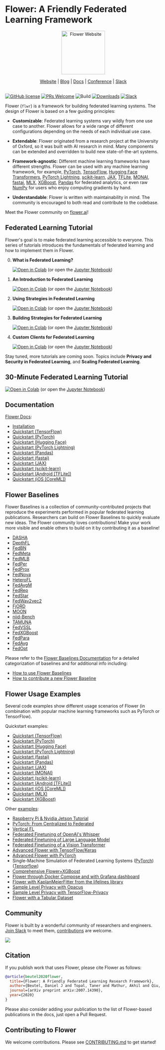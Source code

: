 # Flower: A Friendly Federated Learning Framework

<p align="center">
  <a href="https://flower.ai/">
    <img src="https://flower.ai/_next/image/?url=%2F_next%2Fstatic%2Fmedia%2Fflower_white_border.c2012e70.png&w=640&q=75" width="140px" alt="Flower Website" />
  </a>
</p>
<p align="center">
    <a href="https://flower.ai/">Website</a> |
    <a href="https://flower.ai/blog">Blog</a> |
    <a href="https://flower.ai/docs/">Docs</a> |
    <a href="https://flower.ai/conf/flower-summit-2022">Conference</a> |
    <a href="https://flower.ai/join-slack">Slack</a>
    <br /><br />
</p>

[![GitHub license](https://img.shields.io/github/license/adap/flower)](https://github.com/adap/flower/blob/main/LICENSE)
[![PRs Welcome](https://img.shields.io/badge/PRs-welcome-brightgreen.svg)](https://github.com/adap/flower/blob/main/CONTRIBUTING.md)
![Build](https://github.com/adap/flower/actions/workflows/framework.yml/badge.svg)
[![Downloads](https://static.pepy.tech/badge/flwr)](https://pepy.tech/project/flwr)
[![Slack](https://img.shields.io/badge/Chat-Slack-red)](https://flower.ai/join-slack)

Flower (`flwr`) is a framework for building federated learning systems. The
design of Flower is based on a few guiding principles:

- **Customizable**: Federated learning systems vary wildly from one use case to
  another. Flower allows for a wide range of different configurations depending
  on the needs of each individual use case.

- **Extendable**: Flower originated from a research project at the University of
  Oxford, so it was built with AI research in mind. Many components can be
  extended and overridden to build new state-of-the-art systems.

- **Framework-agnostic**: Different machine learning frameworks have different
  strengths. Flower can be used with any machine learning framework, for
  example, [PyTorch](https://pytorch.org), [TensorFlow](https://tensorflow.org), [Hugging Face Transformers](https://huggingface.co/), [PyTorch Lightning](https://pytorchlightning.ai/), [scikit-learn](https://scikit-learn.org/), [JAX](https://jax.readthedocs.io/), [TFLite](https://tensorflow.org/lite/), [MONAI](https://docs.monai.io/en/latest/index.html), [fastai](https://www.fast.ai/), [MLX](https://ml-explore.github.io/mlx/build/html/index.html), [XGBoost](https://xgboost.readthedocs.io/en/stable/), [Pandas](https://pandas.pydata.org/) for federated analytics, or even raw [NumPy](https://numpy.org/)
  for users who enjoy computing gradients by hand.

- **Understandable**: Flower is written with maintainability in mind. The
  community is encouraged to both read and contribute to the codebase.

Meet the Flower community on [flower.ai](https://flower.ai)!

## Federated Learning Tutorial

Flower's goal is to make federated learning accessible to everyone. This series of tutorials introduces the fundamentals of federated learning and how to implement them in Flower.

0. **What is Federated Learning?**

   [![Open in Colab](https://colab.research.google.com/assets/colab-badge.svg)](https://colab.research.google.com/github/adap/flower/blob/main/doc/source/tutorial-series-what-is-federated-learning.ipynb) (or open the [Jupyter Notebook](https://github.com/adap/flower/blob/main/doc/source/tutorial-series-what-is-federated-learning.ipynb))

1. **An Introduction to Federated Learning**

   [![Open in Colab](https://colab.research.google.com/assets/colab-badge.svg)](https://colab.research.google.com/github/adap/flower/blob/main/doc/source/tutorial-series-get-started-with-flower-pytorch.ipynb) (or open the [Jupyter Notebook](https://github.com/adap/flower/blob/main/doc/source/tutorial-series-get-started-with-flower-pytorch.ipynb))

2. **Using Strategies in Federated Learning**

   [![Open in Colab](https://colab.research.google.com/assets/colab-badge.svg)](https://colab.research.google.com/github/adap/flower/blob/main/doc/source/tutorial-series-use-a-federated-learning-strategy-pytorch.ipynb) (or open the [Jupyter Notebook](https://github.com/adap/flower/blob/main/doc/source/tutorial-series-use-a-federated-learning-strategy-pytorch.ipynb))

3. **Building Strategies for Federated Learning**

   [![Open in Colab](https://colab.research.google.com/assets/colab-badge.svg)](https://colab.research.google.com/github/adap/flower/blob/main/doc/source/tutorial-series-build-a-strategy-from-scratch-pytorch.ipynb) (or open the [Jupyter Notebook](https://github.com/adap/flower/blob/main/doc/source/tutorial-series-build-a-strategy-from-scratch-pytorch.ipynb))

4. **Custom Clients for Federated Learning**

   [![Open in Colab](https://colab.research.google.com/assets/colab-badge.svg)](https://colab.research.google.com/github/adap/flower/blob/main/doc/source/tutorial-series-customize-the-client-pytorch.ipynb) (or open the [Jupyter Notebook](https://github.com/adap/flower/blob/main/doc/source/tutorial-series-customize-the-client-pytorch.ipynb))

Stay tuned, more tutorials are coming soon. Topics include **Privacy and Security in Federated Learning**, and **Scaling Federated Learning**.

## 30-Minute Federated Learning Tutorial

[![Open in Colab](https://colab.research.google.com/assets/colab-badge.svg)](https://colab.research.google.com/github/adap/flower/blob/main/examples/flower-in-30-minutes/tutorial.ipynb) (or open the [Jupyter Notebook](https://github.com/adap/flower/blob/main/examples/flower-in-30-minutes/tutorial.ipynb))

## Documentation

[Flower Docs](https://flower.ai/docs):

- [Installation](https://flower.ai/docs/framework/how-to-install-flower.html)
- [Quickstart (TensorFlow)](https://flower.ai/docs/framework/tutorial-quickstart-tensorflow.html)
- [Quickstart (PyTorch)](https://flower.ai/docs/framework/tutorial-quickstart-pytorch.html)
- [Quickstart (Hugging Face)](https://flower.ai/docs/framework/tutorial-quickstart-huggingface.html)
- [Quickstart (PyTorch Lightning)](https://flower.ai/docs/framework/tutorial-quickstart-pytorch-lightning.html)
- [Quickstart (Pandas)](https://flower.ai/docs/framework/tutorial-quickstart-pandas.html)
- [Quickstart (fastai)](https://flower.ai/docs/framework/tutorial-quickstart-fastai.html)
- [Quickstart (JAX)](https://flower.ai/docs/framework/tutorial-quickstart-jax.html)
- [Quickstart (scikit-learn)](https://flower.ai/docs/framework/tutorial-quickstart-scikitlearn.html)
- [Quickstart (Android [TFLite])](https://flower.ai/docs/framework/tutorial-quickstart-android.html)
- [Quickstart (iOS [CoreML])](https://flower.ai/docs/framework/tutorial-quickstart-ios.html)

## Flower Baselines

Flower Baselines is a collection of community-contributed projects that reproduce the experiments performed in popular federated learning publications. Researchers can build on Flower Baselines to quickly evaluate new ideas. The Flower community loves contributions! Make your work more visible and enable others to build on it by contributing it as a baseline!

- [DASHA](https://github.com/adap/flower/tree/main/baselines/dasha)
- [DepthFL](https://github.com/adap/flower/tree/main/baselines/depthfl)
- [FedBN](https://github.com/adap/flower/tree/main/baselines/fedbn)
- [FedMeta](https://github.com/adap/flower/tree/main/baselines/fedmeta)
- [FedMLB](https://github.com/adap/flower/tree/main/baselines/fedmlb)
- [FedPer](https://github.com/adap/flower/tree/main/baselines/fedper)
- [FedProx](https://github.com/adap/flower/tree/main/baselines/fedprox)
- [FedNova](https://github.com/adap/flower/tree/main/baselines/fednova)
- [HeteroFL](https://github.com/adap/flower/tree/main/baselines/heterofl)
- [FedAvgM](https://github.com/adap/flower/tree/main/baselines/fedavgm)
- [FedRep](https://github.com/adap/flower/tree/main/baselines/fedrep)
- [FedStar](https://github.com/adap/flower/tree/main/baselines/fedstar)
- [FedWav2vec2](https://github.com/adap/flower/tree/main/baselines/fedwav2vec2)
- [FjORD](https://github.com/adap/flower/tree/main/baselines/fjord)
- [MOON](https://github.com/adap/flower/tree/main/baselines/moon)
- [niid-Bench](https://github.com/adap/flower/tree/main/baselines/niid_bench)
- [TAMUNA](https://github.com/adap/flower/tree/main/baselines/tamuna)
- [FedVSSL](https://github.com/adap/flower/tree/main/baselines/fedvssl)
- [FedXGBoost](https://github.com/adap/flower/tree/main/baselines/hfedxgboost)
- [FedPara](https://github.com/adap/flower/tree/main/baselines/fedpara)
- [FedAvg](https://github.com/adap/flower/tree/main/baselines/flwr_baselines/flwr_baselines/publications/fedavg_mnist)
- [FedOpt](https://github.com/adap/flower/tree/main/baselines/flwr_baselines/flwr_baselines/publications/adaptive_federated_optimization)

Please refer to the [Flower Baselines Documentation](https://flower.ai/docs/baselines/) for a detailed categorization of baselines and for additional info including:
* [How to use Flower Baselines](https://flower.ai/docs/baselines/how-to-use-baselines.html)
* [How to contribute a new Flower Baseline](https://flower.ai/docs/baselines/how-to-contribute-baselines.html)

## Flower Usage Examples

Several code examples show different usage scenarios of Flower (in combination with popular machine learning frameworks such as PyTorch or TensorFlow).

Quickstart examples:

- [Quickstart (TensorFlow)](https://github.com/adap/flower/tree/main/examples/quickstart-tensorflow)
- [Quickstart (PyTorch)](https://github.com/adap/flower/tree/main/examples/quickstart-pytorch)
- [Quickstart (Hugging Face)](https://github.com/adap/flower/tree/main/examples/quickstart-huggingface)
- [Quickstart (PyTorch Lightning)](https://github.com/adap/flower/tree/main/examples/quickstart-pytorch-lightning)
- [Quickstart (fastai)](https://github.com/adap/flower/tree/main/examples/quickstart-fastai)
- [Quickstart (Pandas)](https://github.com/adap/flower/tree/main/examples/quickstart-pandas)
- [Quickstart (JAX)](https://github.com/adap/flower/tree/main/examples/quickstart-jax)
- [Quickstart (MONAI)](https://github.com/adap/flower/tree/main/examples/quickstart-monai)
- [Quickstart (scikit-learn)](https://github.com/adap/flower/tree/main/examples/sklearn-logreg-mnist)
- [Quickstart (Android [TFLite])](https://github.com/adap/flower/tree/main/examples/android)
- [Quickstart (iOS [CoreML])](https://github.com/adap/flower/tree/main/examples/ios)
- [Quickstart (MLX)](https://github.com/adap/flower/tree/main/examples/quickstart-mlx)
- [Quickstart (XGBoost)](https://github.com/adap/flower/tree/main/examples/xgboost-quickstart)

Other [examples](https://github.com/adap/flower/tree/main/examples):

- [Raspberry Pi & Nvidia Jetson Tutorial](https://github.com/adap/flower/tree/main/examples/embedded-devices)
- [PyTorch: From Centralized to Federated](https://github.com/adap/flower/tree/main/examples/pytorch-from-centralized-to-federated)
- [Vertical FL](https://github.com/adap/flower/tree/main/examples/vertical-fl)
- [Federated Finetuning of OpenAI's Whisper](https://github.com/adap/flower/tree/main/examples/whisper-federated-finetuning)
- [Federated Finetuning of Large Language Model](https://github.com/adap/flower/tree/main/examples/flowertune-llm)
- [Federated Finetuning of a Vision Transformer](https://github.com/adap/flower/tree/main/examples/flowertune-vit)
- [Advanced Flower with TensorFlow/Keras](https://github.com/adap/flower/tree/main/examples/advanced-tensorflow)
- [Advanced Flower with PyTorch](https://github.com/adap/flower/tree/main/examples/advanced-pytorch)
- Single-Machine Simulation of Federated Learning Systems ([PyTorch](https://github.com/adap/flower/tree/main/examples/simulation-pytorch)) ([Tensorflow](https://github.com/adap/flower/tree/main/examples/simulation-tensorflow))
- [Comprehensive Flower+XGBoost](https://github.com/adap/flower/tree/main/examples/xgboost-comprehensive)
- [Flower through Docker Compose and with Grafana dashboard](https://github.com/adap/flower/tree/main/examples/flower-via-docker-compose)
- [Flower with KaplanMeierFitter from the lifelines library](https://github.com/adap/flower/tree/main/examples/federated-kaplan-meier-fitter)
- [Sample Level Privacy with Opacus](https://github.com/adap/flower/tree/main/examples/opacus)
- [Sample Level Privacy with TensorFlow-Privacy](https://github.com/adap/flower/tree/main/examples/tensorflow-privacy)
- [Flower with a Tabular Dataset](https://github.com/adap/flower/tree/main/examples/fl-tabular)

## Community

Flower is built by a wonderful community of researchers and engineers. [Join Slack](https://flower.ai/join-slack) to meet them, [contributions](#contributing-to-flower) are welcome.

<a href="https://github.com/adap/flower/graphs/contributors">
  <img src="https://contrib.rocks/image?repo=adap/flower&columns=10" />
</a>

## Citation

If you publish work that uses Flower, please cite Flower as follows:

```bibtex
@article{beutel2020flower,
  title={Flower: A Friendly Federated Learning Research Framework},
  author={Beutel, Daniel J and Topal, Taner and Mathur, Akhil and Qiu, Xinchi and Fernandez-Marques, Javier and Gao, Yan and Sani, Lorenzo and Kwing, Hei Li and Parcollet, Titouan and Gusmão, Pedro PB de and Lane, Nicholas D},
  journal={arXiv preprint arXiv:2007.14390},
  year={2020}
}
```

Please also consider adding your publication to the list of Flower-based publications in the docs, just open a Pull Request.

## Contributing to Flower

We welcome contributions. Please see [CONTRIBUTING.md](CONTRIBUTING.md) to get started!
